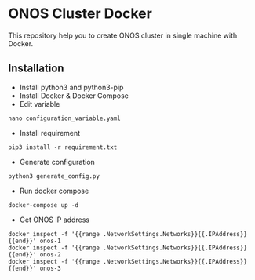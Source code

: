 # ONOS Cluster Docker
This repository help you to create ONOS cluster in single machine with Docker.

## Installation
- Install python3 and python3-pip
- Install Docker & Docker Compose
- Edit variable
```
nano configuration_variable.yaml
```
- Install requirement
```
pip3 install -r requirement.txt
```
- Generate configuration
```
python3 generate_config.py
```
- Run docker compose
```
docker-compose up -d
```
- Get ONOS IP address
```
docker inspect -f '{{range .NetworkSettings.Networks}}{{.IPAddress}}{{end}}' onos-1
docker inspect -f '{{range .NetworkSettings.Networks}}{{.IPAddress}}{{end}}' onos-2
docker inspect -f '{{range .NetworkSettings.Networks}}{{.IPAddress}}{{end}}' onos-3
```

